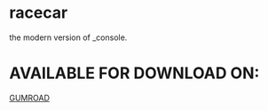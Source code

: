 # racecar
the modern version of _console. 

# AVAILABLE FOR DOWNLOAD ON:
[GUMROAD](https://publicservices.gumroad.com/)
